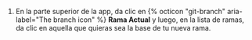 1. En la parte superior de la app, da clic en {% octicon "git-branch" aria-label="The branch icon" %} **Rama Actual** y luego, en la lista de ramas, da clic en aquella que quieras sea la base de tu nueva rama.
